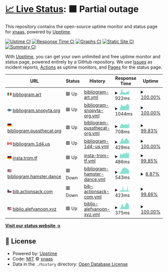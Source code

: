 # [📈 Live Status](https://xnaas.github.io/bibliogram-instances): <!--live status--> **🟧 Partial outage**

This repository contains the open-source uptime monitor and status page for [xnaas](https://xnaas.info/), powered by [Upptime](https://github.com/upptime/upptime).

[![Uptime CI](https://github.com/xnaas/bibliogram-instances/workflows/Uptime%20CI/badge.svg)](https://github.com/xnaas/bibliogram-instances/actions?query=workflow%3A%22Uptime+CI%22)
[![Response Time CI](https://github.com/xnaas/bibliogram-instances/workflows/Response%20Time%20CI/badge.svg)](https://github.com/xnaas/bibliogram-instances/actions?query=workflow%3A%22Response+Time+CI%22)
[![Graphs CI](https://github.com/xnaas/bibliogram-instances/workflows/Graphs%20CI/badge.svg)](https://github.com/xnaas/bibliogram-instances/actions?query=workflow%3A%22Graphs+CI%22)
[![Static Site CI](https://github.com/xnaas/bibliogram-instances/workflows/Static%20Site%20CI/badge.svg)](https://github.com/xnaas/bibliogram-instances/actions?query=workflow%3A%22Static+Site+CI%22)
[![Summary CI](https://github.com/xnaas/bibliogram-instances/workflows/Summary%20CI/badge.svg)](https://github.com/xnaas/bibliogram-instances/actions?query=workflow%3A%22Summary+CI%22)

With [Upptime](https://upptime.js.org), you can get your own unlimited and free uptime monitor and status page, powered entirely by a GitHub repository. We use [Issues](https://github.com/xnaas/bibliogram-instances/issues) as incident reports, [Actions](https://github.com/xnaas/bibliogram-instances/actions) as uptime monitors, and [Pages](https://xnaas.github.io/bibliogram-instances) for the status page.

<!--start: status pages-->
<!-- This summary is generated by Upptime (https://github.com/upptime/upptime) -->
<!-- Do not edit this manually, your changes will be overwritten -->
<!-- prettier-ignore -->
| URL | Status | History | Response Time | Uptime |
| --- | ------ | ------- | ------------- | ------ |
| <img alt="" src="https://raw.githubusercontent.com/kreativekorp/vexillo/master/artwork/vexillo/pvb160/it.png" height="13"> [bibliogram.art](https://bibliogram.art) | 🟩 Up | [bibliogram-art.yml](https://github.com/xnaas/bibliogram-instances/commits/HEAD/history/bibliogram-art.yml) | <details><summary><img alt="Response time graph" src="./graphs/bibliogram-art/response-time-week.png" height="20"> 922ms</summary><br><a href="https://xnaas.github.io/bibliogram-instances/history/bibliogram-art"><img alt="Response time 891" src="https://img.shields.io/endpoint?url=https%3A%2F%2Fraw.githubusercontent.com%2Fxnaas%2Fbibliogram-instances%2FHEAD%2Fapi%2Fbibliogram-art%2Fresponse-time.json"></a><br><a href="https://xnaas.github.io/bibliogram-instances/history/bibliogram-art"><img alt="24-hour response time 1565" src="https://img.shields.io/endpoint?url=https%3A%2F%2Fraw.githubusercontent.com%2Fxnaas%2Fbibliogram-instances%2FHEAD%2Fapi%2Fbibliogram-art%2Fresponse-time-day.json"></a><br><a href="https://xnaas.github.io/bibliogram-instances/history/bibliogram-art"><img alt="7-day response time 922" src="https://img.shields.io/endpoint?url=https%3A%2F%2Fraw.githubusercontent.com%2Fxnaas%2Fbibliogram-instances%2FHEAD%2Fapi%2Fbibliogram-art%2Fresponse-time-week.json"></a><br><a href="https://xnaas.github.io/bibliogram-instances/history/bibliogram-art"><img alt="30-day response time 891" src="https://img.shields.io/endpoint?url=https%3A%2F%2Fraw.githubusercontent.com%2Fxnaas%2Fbibliogram-instances%2FHEAD%2Fapi%2Fbibliogram-art%2Fresponse-time-month.json"></a><br><a href="https://xnaas.github.io/bibliogram-instances/history/bibliogram-art"><img alt="1-year response time 891" src="https://img.shields.io/endpoint?url=https%3A%2F%2Fraw.githubusercontent.com%2Fxnaas%2Fbibliogram-instances%2FHEAD%2Fapi%2Fbibliogram-art%2Fresponse-time-year.json"></a></details> | <details><summary><a href="https://xnaas.github.io/bibliogram-instances/history/bibliogram-art">100.00%</a></summary><a href="https://xnaas.github.io/bibliogram-instances/history/bibliogram-art"><img alt="All-time uptime 100.00%" src="https://img.shields.io/endpoint?url=https%3A%2F%2Fraw.githubusercontent.com%2Fxnaas%2Fbibliogram-instances%2FHEAD%2Fapi%2Fbibliogram-art%2Fuptime.json"></a><br><a href="https://xnaas.github.io/bibliogram-instances/history/bibliogram-art"><img alt="24-hour uptime 100.00%" src="https://img.shields.io/endpoint?url=https%3A%2F%2Fraw.githubusercontent.com%2Fxnaas%2Fbibliogram-instances%2FHEAD%2Fapi%2Fbibliogram-art%2Fuptime-day.json"></a><br><a href="https://xnaas.github.io/bibliogram-instances/history/bibliogram-art"><img alt="7-day uptime 100.00%" src="https://img.shields.io/endpoint?url=https%3A%2F%2Fraw.githubusercontent.com%2Fxnaas%2Fbibliogram-instances%2FHEAD%2Fapi%2Fbibliogram-art%2Fuptime-week.json"></a><br><a href="https://xnaas.github.io/bibliogram-instances/history/bibliogram-art"><img alt="30-day uptime 100.00%" src="https://img.shields.io/endpoint?url=https%3A%2F%2Fraw.githubusercontent.com%2Fxnaas%2Fbibliogram-instances%2FHEAD%2Fapi%2Fbibliogram-art%2Fuptime-month.json"></a><br><a href="https://xnaas.github.io/bibliogram-instances/history/bibliogram-art"><img alt="1-year uptime 100.00%" src="https://img.shields.io/endpoint?url=https%3A%2F%2Fraw.githubusercontent.com%2Fxnaas%2Fbibliogram-instances%2FHEAD%2Fapi%2Fbibliogram-art%2Fuptime-year.json"></a></details>
| <img alt="" src="https://raw.githubusercontent.com/kreativekorp/vexillo/master/artwork/vexillo/pvb160/fi.png" height="13"> [bibliogram.snopyta.org](https://bibliogram.snopyta.org) | 🟩 Up | [bibliogram-snopyta-org.yml](https://github.com/xnaas/bibliogram-instances/commits/HEAD/history/bibliogram-snopyta-org.yml) | <details><summary><img alt="Response time graph" src="./graphs/bibliogram-snopyta-org/response-time-week.png" height="20"> 1044ms</summary><br><a href="https://xnaas.github.io/bibliogram-instances/history/bibliogram-snopyta-org"><img alt="Response time 989" src="https://img.shields.io/endpoint?url=https%3A%2F%2Fraw.githubusercontent.com%2Fxnaas%2Fbibliogram-instances%2FHEAD%2Fapi%2Fbibliogram-snopyta-org%2Fresponse-time.json"></a><br><a href="https://xnaas.github.io/bibliogram-instances/history/bibliogram-snopyta-org"><img alt="24-hour response time 945" src="https://img.shields.io/endpoint?url=https%3A%2F%2Fraw.githubusercontent.com%2Fxnaas%2Fbibliogram-instances%2FHEAD%2Fapi%2Fbibliogram-snopyta-org%2Fresponse-time-day.json"></a><br><a href="https://xnaas.github.io/bibliogram-instances/history/bibliogram-snopyta-org"><img alt="7-day response time 1044" src="https://img.shields.io/endpoint?url=https%3A%2F%2Fraw.githubusercontent.com%2Fxnaas%2Fbibliogram-instances%2FHEAD%2Fapi%2Fbibliogram-snopyta-org%2Fresponse-time-week.json"></a><br><a href="https://xnaas.github.io/bibliogram-instances/history/bibliogram-snopyta-org"><img alt="30-day response time 989" src="https://img.shields.io/endpoint?url=https%3A%2F%2Fraw.githubusercontent.com%2Fxnaas%2Fbibliogram-instances%2FHEAD%2Fapi%2Fbibliogram-snopyta-org%2Fresponse-time-month.json"></a><br><a href="https://xnaas.github.io/bibliogram-instances/history/bibliogram-snopyta-org"><img alt="1-year response time 989" src="https://img.shields.io/endpoint?url=https%3A%2F%2Fraw.githubusercontent.com%2Fxnaas%2Fbibliogram-instances%2FHEAD%2Fapi%2Fbibliogram-snopyta-org%2Fresponse-time-year.json"></a></details> | <details><summary><a href="https://xnaas.github.io/bibliogram-instances/history/bibliogram-snopyta-org">100.00%</a></summary><a href="https://xnaas.github.io/bibliogram-instances/history/bibliogram-snopyta-org"><img alt="All-time uptime 94.41%" src="https://img.shields.io/endpoint?url=https%3A%2F%2Fraw.githubusercontent.com%2Fxnaas%2Fbibliogram-instances%2FHEAD%2Fapi%2Fbibliogram-snopyta-org%2Fuptime.json"></a><br><a href="https://xnaas.github.io/bibliogram-instances/history/bibliogram-snopyta-org"><img alt="24-hour uptime 100.00%" src="https://img.shields.io/endpoint?url=https%3A%2F%2Fraw.githubusercontent.com%2Fxnaas%2Fbibliogram-instances%2FHEAD%2Fapi%2Fbibliogram-snopyta-org%2Fuptime-day.json"></a><br><a href="https://xnaas.github.io/bibliogram-instances/history/bibliogram-snopyta-org"><img alt="7-day uptime 100.00%" src="https://img.shields.io/endpoint?url=https%3A%2F%2Fraw.githubusercontent.com%2Fxnaas%2Fbibliogram-instances%2FHEAD%2Fapi%2Fbibliogram-snopyta-org%2Fuptime-week.json"></a><br><a href="https://xnaas.github.io/bibliogram-instances/history/bibliogram-snopyta-org"><img alt="30-day uptime 94.41%" src="https://img.shields.io/endpoint?url=https%3A%2F%2Fraw.githubusercontent.com%2Fxnaas%2Fbibliogram-instances%2FHEAD%2Fapi%2Fbibliogram-snopyta-org%2Fuptime-month.json"></a><br><a href="https://xnaas.github.io/bibliogram-instances/history/bibliogram-snopyta-org"><img alt="1-year uptime 94.41%" src="https://img.shields.io/endpoint?url=https%3A%2F%2Fraw.githubusercontent.com%2Fxnaas%2Fbibliogram-instances%2FHEAD%2Fapi%2Fbibliogram-snopyta-org%2Fuptime-year.json"></a></details>
| <img alt="" src="https://raw.githubusercontent.com/kreativekorp/vexillo/master/artwork/vexillo/pvb160/de.png" height="13"> [bibliogram.pussthecat.org](https://bibliogram.pussthecat.org) | 🟩 Up | [bibliogram-pussthecat-org.yml](https://github.com/xnaas/bibliogram-instances/commits/HEAD/history/bibliogram-pussthecat-org.yml) | <details><summary><img alt="Response time graph" src="./graphs/bibliogram-pussthecat-org/response-time-week.png" height="20"> 708ms</summary><br><a href="https://xnaas.github.io/bibliogram-instances/history/bibliogram-pussthecat-org"><img alt="Response time 665" src="https://img.shields.io/endpoint?url=https%3A%2F%2Fraw.githubusercontent.com%2Fxnaas%2Fbibliogram-instances%2FHEAD%2Fapi%2Fbibliogram-pussthecat-org%2Fresponse-time.json"></a><br><a href="https://xnaas.github.io/bibliogram-instances/history/bibliogram-pussthecat-org"><img alt="24-hour response time 1057" src="https://img.shields.io/endpoint?url=https%3A%2F%2Fraw.githubusercontent.com%2Fxnaas%2Fbibliogram-instances%2FHEAD%2Fapi%2Fbibliogram-pussthecat-org%2Fresponse-time-day.json"></a><br><a href="https://xnaas.github.io/bibliogram-instances/history/bibliogram-pussthecat-org"><img alt="7-day response time 708" src="https://img.shields.io/endpoint?url=https%3A%2F%2Fraw.githubusercontent.com%2Fxnaas%2Fbibliogram-instances%2FHEAD%2Fapi%2Fbibliogram-pussthecat-org%2Fresponse-time-week.json"></a><br><a href="https://xnaas.github.io/bibliogram-instances/history/bibliogram-pussthecat-org"><img alt="30-day response time 665" src="https://img.shields.io/endpoint?url=https%3A%2F%2Fraw.githubusercontent.com%2Fxnaas%2Fbibliogram-instances%2FHEAD%2Fapi%2Fbibliogram-pussthecat-org%2Fresponse-time-month.json"></a><br><a href="https://xnaas.github.io/bibliogram-instances/history/bibliogram-pussthecat-org"><img alt="1-year response time 665" src="https://img.shields.io/endpoint?url=https%3A%2F%2Fraw.githubusercontent.com%2Fxnaas%2Fbibliogram-instances%2FHEAD%2Fapi%2Fbibliogram-pussthecat-org%2Fresponse-time-year.json"></a></details> | <details><summary><a href="https://xnaas.github.io/bibliogram-instances/history/bibliogram-pussthecat-org">99.83%</a></summary><a href="https://xnaas.github.io/bibliogram-instances/history/bibliogram-pussthecat-org"><img alt="All-time uptime 99.94%" src="https://img.shields.io/endpoint?url=https%3A%2F%2Fraw.githubusercontent.com%2Fxnaas%2Fbibliogram-instances%2FHEAD%2Fapi%2Fbibliogram-pussthecat-org%2Fuptime.json"></a><br><a href="https://xnaas.github.io/bibliogram-instances/history/bibliogram-pussthecat-org"><img alt="24-hour uptime 100.00%" src="https://img.shields.io/endpoint?url=https%3A%2F%2Fraw.githubusercontent.com%2Fxnaas%2Fbibliogram-instances%2FHEAD%2Fapi%2Fbibliogram-pussthecat-org%2Fuptime-day.json"></a><br><a href="https://xnaas.github.io/bibliogram-instances/history/bibliogram-pussthecat-org"><img alt="7-day uptime 99.83%" src="https://img.shields.io/endpoint?url=https%3A%2F%2Fraw.githubusercontent.com%2Fxnaas%2Fbibliogram-instances%2FHEAD%2Fapi%2Fbibliogram-pussthecat-org%2Fuptime-week.json"></a><br><a href="https://xnaas.github.io/bibliogram-instances/history/bibliogram-pussthecat-org"><img alt="30-day uptime 99.94%" src="https://img.shields.io/endpoint?url=https%3A%2F%2Fraw.githubusercontent.com%2Fxnaas%2Fbibliogram-instances%2FHEAD%2Fapi%2Fbibliogram-pussthecat-org%2Fuptime-month.json"></a><br><a href="https://xnaas.github.io/bibliogram-instances/history/bibliogram-pussthecat-org"><img alt="1-year uptime 99.94%" src="https://img.shields.io/endpoint?url=https%3A%2F%2Fraw.githubusercontent.com%2Fxnaas%2Fbibliogram-instances%2FHEAD%2Fapi%2Fbibliogram-pussthecat-org%2Fuptime-year.json"></a></details>
| <img alt="" src="https://raw.githubusercontent.com/kreativekorp/vexillo/master/artwork/vexillo/pvb160/ca.png" height="13"> [bibliogram.1d4.us](https://bibliogram.1d4.us) | 🟩 Up | [bibliogram-1d4-us.yml](https://github.com/xnaas/bibliogram-instances/commits/HEAD/history/bibliogram-1d4-us.yml) | <details><summary><img alt="Response time graph" src="./graphs/bibliogram-1d4-us/response-time-week.png" height="20"> 429ms</summary><br><a href="https://xnaas.github.io/bibliogram-instances/history/bibliogram-1d4-us"><img alt="Response time 415" src="https://img.shields.io/endpoint?url=https%3A%2F%2Fraw.githubusercontent.com%2Fxnaas%2Fbibliogram-instances%2FHEAD%2Fapi%2Fbibliogram-1d4-us%2Fresponse-time.json"></a><br><a href="https://xnaas.github.io/bibliogram-instances/history/bibliogram-1d4-us"><img alt="24-hour response time 294" src="https://img.shields.io/endpoint?url=https%3A%2F%2Fraw.githubusercontent.com%2Fxnaas%2Fbibliogram-instances%2FHEAD%2Fapi%2Fbibliogram-1d4-us%2Fresponse-time-day.json"></a><br><a href="https://xnaas.github.io/bibliogram-instances/history/bibliogram-1d4-us"><img alt="7-day response time 429" src="https://img.shields.io/endpoint?url=https%3A%2F%2Fraw.githubusercontent.com%2Fxnaas%2Fbibliogram-instances%2FHEAD%2Fapi%2Fbibliogram-1d4-us%2Fresponse-time-week.json"></a><br><a href="https://xnaas.github.io/bibliogram-instances/history/bibliogram-1d4-us"><img alt="30-day response time 415" src="https://img.shields.io/endpoint?url=https%3A%2F%2Fraw.githubusercontent.com%2Fxnaas%2Fbibliogram-instances%2FHEAD%2Fapi%2Fbibliogram-1d4-us%2Fresponse-time-month.json"></a><br><a href="https://xnaas.github.io/bibliogram-instances/history/bibliogram-1d4-us"><img alt="1-year response time 415" src="https://img.shields.io/endpoint?url=https%3A%2F%2Fraw.githubusercontent.com%2Fxnaas%2Fbibliogram-instances%2FHEAD%2Fapi%2Fbibliogram-1d4-us%2Fresponse-time-year.json"></a></details> | <details><summary><a href="https://xnaas.github.io/bibliogram-instances/history/bibliogram-1d4-us">100.00%</a></summary><a href="https://xnaas.github.io/bibliogram-instances/history/bibliogram-1d4-us"><img alt="All-time uptime 100.00%" src="https://img.shields.io/endpoint?url=https%3A%2F%2Fraw.githubusercontent.com%2Fxnaas%2Fbibliogram-instances%2FHEAD%2Fapi%2Fbibliogram-1d4-us%2Fuptime.json"></a><br><a href="https://xnaas.github.io/bibliogram-instances/history/bibliogram-1d4-us"><img alt="24-hour uptime 100.00%" src="https://img.shields.io/endpoint?url=https%3A%2F%2Fraw.githubusercontent.com%2Fxnaas%2Fbibliogram-instances%2FHEAD%2Fapi%2Fbibliogram-1d4-us%2Fuptime-day.json"></a><br><a href="https://xnaas.github.io/bibliogram-instances/history/bibliogram-1d4-us"><img alt="7-day uptime 100.00%" src="https://img.shields.io/endpoint?url=https%3A%2F%2Fraw.githubusercontent.com%2Fxnaas%2Fbibliogram-instances%2FHEAD%2Fapi%2Fbibliogram-1d4-us%2Fuptime-week.json"></a><br><a href="https://xnaas.github.io/bibliogram-instances/history/bibliogram-1d4-us"><img alt="30-day uptime 100.00%" src="https://img.shields.io/endpoint?url=https%3A%2F%2Fraw.githubusercontent.com%2Fxnaas%2Fbibliogram-instances%2FHEAD%2Fapi%2Fbibliogram-1d4-us%2Fuptime-month.json"></a><br><a href="https://xnaas.github.io/bibliogram-instances/history/bibliogram-1d4-us"><img alt="1-year uptime 100.00%" src="https://img.shields.io/endpoint?url=https%3A%2F%2Fraw.githubusercontent.com%2Fxnaas%2Fbibliogram-instances%2FHEAD%2Fapi%2Fbibliogram-1d4-us%2Fuptime-year.json"></a></details>
| <img alt="" src="https://raw.githubusercontent.com/kreativekorp/vexillo/master/artwork/vexillo/pvb160/de.png" height="13"> [insta.trom.tf](https://insta.trom.tf) | 🟩 Up | [insta-trom-tf.yml](https://github.com/xnaas/bibliogram-instances/commits/HEAD/history/insta-trom-tf.yml) | <details><summary><img alt="Response time graph" src="./graphs/insta-trom-tf/response-time-week.png" height="20"> 486ms</summary><br><a href="https://xnaas.github.io/bibliogram-instances/history/insta-trom-tf"><img alt="Response time 514" src="https://img.shields.io/endpoint?url=https%3A%2F%2Fraw.githubusercontent.com%2Fxnaas%2Fbibliogram-instances%2FHEAD%2Fapi%2Finsta-trom-tf%2Fresponse-time.json"></a><br><a href="https://xnaas.github.io/bibliogram-instances/history/insta-trom-tf"><img alt="24-hour response time 544" src="https://img.shields.io/endpoint?url=https%3A%2F%2Fraw.githubusercontent.com%2Fxnaas%2Fbibliogram-instances%2FHEAD%2Fapi%2Finsta-trom-tf%2Fresponse-time-day.json"></a><br><a href="https://xnaas.github.io/bibliogram-instances/history/insta-trom-tf"><img alt="7-day response time 486" src="https://img.shields.io/endpoint?url=https%3A%2F%2Fraw.githubusercontent.com%2Fxnaas%2Fbibliogram-instances%2FHEAD%2Fapi%2Finsta-trom-tf%2Fresponse-time-week.json"></a><br><a href="https://xnaas.github.io/bibliogram-instances/history/insta-trom-tf"><img alt="30-day response time 514" src="https://img.shields.io/endpoint?url=https%3A%2F%2Fraw.githubusercontent.com%2Fxnaas%2Fbibliogram-instances%2FHEAD%2Fapi%2Finsta-trom-tf%2Fresponse-time-month.json"></a><br><a href="https://xnaas.github.io/bibliogram-instances/history/insta-trom-tf"><img alt="1-year response time 514" src="https://img.shields.io/endpoint?url=https%3A%2F%2Fraw.githubusercontent.com%2Fxnaas%2Fbibliogram-instances%2FHEAD%2Fapi%2Finsta-trom-tf%2Fresponse-time-year.json"></a></details> | <details><summary><a href="https://xnaas.github.io/bibliogram-instances/history/insta-trom-tf">99.85%</a></summary><a href="https://xnaas.github.io/bibliogram-instances/history/insta-trom-tf"><img alt="All-time uptime 99.29%" src="https://img.shields.io/endpoint?url=https%3A%2F%2Fraw.githubusercontent.com%2Fxnaas%2Fbibliogram-instances%2FHEAD%2Fapi%2Finsta-trom-tf%2Fuptime.json"></a><br><a href="https://xnaas.github.io/bibliogram-instances/history/insta-trom-tf"><img alt="24-hour uptime 100.00%" src="https://img.shields.io/endpoint?url=https%3A%2F%2Fraw.githubusercontent.com%2Fxnaas%2Fbibliogram-instances%2FHEAD%2Fapi%2Finsta-trom-tf%2Fuptime-day.json"></a><br><a href="https://xnaas.github.io/bibliogram-instances/history/insta-trom-tf"><img alt="7-day uptime 99.85%" src="https://img.shields.io/endpoint?url=https%3A%2F%2Fraw.githubusercontent.com%2Fxnaas%2Fbibliogram-instances%2FHEAD%2Fapi%2Finsta-trom-tf%2Fuptime-week.json"></a><br><a href="https://xnaas.github.io/bibliogram-instances/history/insta-trom-tf"><img alt="30-day uptime 99.29%" src="https://img.shields.io/endpoint?url=https%3A%2F%2Fraw.githubusercontent.com%2Fxnaas%2Fbibliogram-instances%2FHEAD%2Fapi%2Finsta-trom-tf%2Fuptime-month.json"></a><br><a href="https://xnaas.github.io/bibliogram-instances/history/insta-trom-tf"><img alt="1-year uptime 99.29%" src="https://img.shields.io/endpoint?url=https%3A%2F%2Fraw.githubusercontent.com%2Fxnaas%2Fbibliogram-instances%2FHEAD%2Fapi%2Finsta-trom-tf%2Fuptime-year.json"></a></details>
| <img alt="" src="https://raw.githubusercontent.com/kreativekorp/vexillo/master/artwork/vexillo/pvb160/us.png" height="13"> [bibliogram.hamster.dance](https://bibliogram.hamster.dance) | 🟥 Down | [bibliogram-hamster-dance.yml](https://github.com/xnaas/bibliogram-instances/commits/HEAD/history/bibliogram-hamster-dance.yml) | <details><summary><img alt="Response time graph" src="./graphs/bibliogram-hamster-dance/response-time-week.png" height="20"> 543ms</summary><br><a href="https://xnaas.github.io/bibliogram-instances/history/bibliogram-hamster-dance"><img alt="Response time 1510" src="https://img.shields.io/endpoint?url=https%3A%2F%2Fraw.githubusercontent.com%2Fxnaas%2Fbibliogram-instances%2FHEAD%2Fapi%2Fbibliogram-hamster-dance%2Fresponse-time.json"></a><br><a href="https://xnaas.github.io/bibliogram-instances/history/bibliogram-hamster-dance"><img alt="24-hour response time 0" src="https://img.shields.io/endpoint?url=https%3A%2F%2Fraw.githubusercontent.com%2Fxnaas%2Fbibliogram-instances%2FHEAD%2Fapi%2Fbibliogram-hamster-dance%2Fresponse-time-day.json"></a><br><a href="https://xnaas.github.io/bibliogram-instances/history/bibliogram-hamster-dance"><img alt="7-day response time 543" src="https://img.shields.io/endpoint?url=https%3A%2F%2Fraw.githubusercontent.com%2Fxnaas%2Fbibliogram-instances%2FHEAD%2Fapi%2Fbibliogram-hamster-dance%2Fresponse-time-week.json"></a><br><a href="https://xnaas.github.io/bibliogram-instances/history/bibliogram-hamster-dance"><img alt="30-day response time 1510" src="https://img.shields.io/endpoint?url=https%3A%2F%2Fraw.githubusercontent.com%2Fxnaas%2Fbibliogram-instances%2FHEAD%2Fapi%2Fbibliogram-hamster-dance%2Fresponse-time-month.json"></a><br><a href="https://xnaas.github.io/bibliogram-instances/history/bibliogram-hamster-dance"><img alt="1-year response time 1510" src="https://img.shields.io/endpoint?url=https%3A%2F%2Fraw.githubusercontent.com%2Fxnaas%2Fbibliogram-instances%2FHEAD%2Fapi%2Fbibliogram-hamster-dance%2Fresponse-time-year.json"></a></details> | <details><summary><a href="https://xnaas.github.io/bibliogram-instances/history/bibliogram-hamster-dance">8.87%</a></summary><a href="https://xnaas.github.io/bibliogram-instances/history/bibliogram-hamster-dance"><img alt="All-time uptime 64.50%" src="https://img.shields.io/endpoint?url=https%3A%2F%2Fraw.githubusercontent.com%2Fxnaas%2Fbibliogram-instances%2FHEAD%2Fapi%2Fbibliogram-hamster-dance%2Fuptime.json"></a><br><a href="https://xnaas.github.io/bibliogram-instances/history/bibliogram-hamster-dance"><img alt="24-hour uptime 0.00%" src="https://img.shields.io/endpoint?url=https%3A%2F%2Fraw.githubusercontent.com%2Fxnaas%2Fbibliogram-instances%2FHEAD%2Fapi%2Fbibliogram-hamster-dance%2Fuptime-day.json"></a><br><a href="https://xnaas.github.io/bibliogram-instances/history/bibliogram-hamster-dance"><img alt="7-day uptime 8.87%" src="https://img.shields.io/endpoint?url=https%3A%2F%2Fraw.githubusercontent.com%2Fxnaas%2Fbibliogram-instances%2FHEAD%2Fapi%2Fbibliogram-hamster-dance%2Fuptime-week.json"></a><br><a href="https://xnaas.github.io/bibliogram-instances/history/bibliogram-hamster-dance"><img alt="30-day uptime 64.50%" src="https://img.shields.io/endpoint?url=https%3A%2F%2Fraw.githubusercontent.com%2Fxnaas%2Fbibliogram-instances%2FHEAD%2Fapi%2Fbibliogram-hamster-dance%2Fuptime-month.json"></a><br><a href="https://xnaas.github.io/bibliogram-instances/history/bibliogram-hamster-dance"><img alt="1-year uptime 64.50%" src="https://img.shields.io/endpoint?url=https%3A%2F%2Fraw.githubusercontent.com%2Fxnaas%2Fbibliogram-instances%2FHEAD%2Fapi%2Fbibliogram-hamster-dance%2Fuptime-year.json"></a></details>
| <img alt="" src="https://raw.githubusercontent.com/kreativekorp/vexillo/master/artwork/vexillo/pvb160/us-tx.png" height="13"> [bib.actionsack.com](https://bib.actionsack.com) | 🟥 Down | [bib-actionsack-com.yml](https://github.com/xnaas/bibliogram-instances/commits/HEAD/history/bib-actionsack-com.yml) | <details><summary><img alt="Response time graph" src="./graphs/bib-actionsack-com/response-time-week.png" height="20"> 423ms</summary><br><a href="https://xnaas.github.io/bibliogram-instances/history/bib-actionsack-com"><img alt="Response time 320" src="https://img.shields.io/endpoint?url=https%3A%2F%2Fraw.githubusercontent.com%2Fxnaas%2Fbibliogram-instances%2FHEAD%2Fapi%2Fbib-actionsack-com%2Fresponse-time.json"></a><br><a href="https://xnaas.github.io/bibliogram-instances/history/bib-actionsack-com"><img alt="24-hour response time 748" src="https://img.shields.io/endpoint?url=https%3A%2F%2Fraw.githubusercontent.com%2Fxnaas%2Fbibliogram-instances%2FHEAD%2Fapi%2Fbib-actionsack-com%2Fresponse-time-day.json"></a><br><a href="https://xnaas.github.io/bibliogram-instances/history/bib-actionsack-com"><img alt="7-day response time 423" src="https://img.shields.io/endpoint?url=https%3A%2F%2Fraw.githubusercontent.com%2Fxnaas%2Fbibliogram-instances%2FHEAD%2Fapi%2Fbib-actionsack-com%2Fresponse-time-week.json"></a><br><a href="https://xnaas.github.io/bibliogram-instances/history/bib-actionsack-com"><img alt="30-day response time 320" src="https://img.shields.io/endpoint?url=https%3A%2F%2Fraw.githubusercontent.com%2Fxnaas%2Fbibliogram-instances%2FHEAD%2Fapi%2Fbib-actionsack-com%2Fresponse-time-month.json"></a><br><a href="https://xnaas.github.io/bibliogram-instances/history/bib-actionsack-com"><img alt="1-year response time 320" src="https://img.shields.io/endpoint?url=https%3A%2F%2Fraw.githubusercontent.com%2Fxnaas%2Fbibliogram-instances%2FHEAD%2Fapi%2Fbib-actionsack-com%2Fresponse-time-year.json"></a></details> | <details><summary><a href="https://xnaas.github.io/bibliogram-instances/history/bib-actionsack-com">99.66%</a></summary><a href="https://xnaas.github.io/bibliogram-instances/history/bib-actionsack-com"><img alt="All-time uptime 99.55%" src="https://img.shields.io/endpoint?url=https%3A%2F%2Fraw.githubusercontent.com%2Fxnaas%2Fbibliogram-instances%2FHEAD%2Fapi%2Fbib-actionsack-com%2Fuptime.json"></a><br><a href="https://xnaas.github.io/bibliogram-instances/history/bib-actionsack-com"><img alt="24-hour uptime 99.99%" src="https://img.shields.io/endpoint?url=https%3A%2F%2Fraw.githubusercontent.com%2Fxnaas%2Fbibliogram-instances%2FHEAD%2Fapi%2Fbib-actionsack-com%2Fuptime-day.json"></a><br><a href="https://xnaas.github.io/bibliogram-instances/history/bib-actionsack-com"><img alt="7-day uptime 99.66%" src="https://img.shields.io/endpoint?url=https%3A%2F%2Fraw.githubusercontent.com%2Fxnaas%2Fbibliogram-instances%2FHEAD%2Fapi%2Fbib-actionsack-com%2Fuptime-week.json"></a><br><a href="https://xnaas.github.io/bibliogram-instances/history/bib-actionsack-com"><img alt="30-day uptime 99.55%" src="https://img.shields.io/endpoint?url=https%3A%2F%2Fraw.githubusercontent.com%2Fxnaas%2Fbibliogram-instances%2FHEAD%2Fapi%2Fbib-actionsack-com%2Fuptime-month.json"></a><br><a href="https://xnaas.github.io/bibliogram-instances/history/bib-actionsack-com"><img alt="1-year uptime 99.55%" src="https://img.shields.io/endpoint?url=https%3A%2F%2Fraw.githubusercontent.com%2Fxnaas%2Fbibliogram-instances%2FHEAD%2Fapi%2Fbib-actionsack-com%2Fuptime-year.json"></a></details>
| <img alt="" src="https://raw.githubusercontent.com/kreativekorp/vexillo/master/artwork/vexillo/pvb160/us.png" height="13"> [biblio.alefvanoon.xyz](https://biblio.alefvanoon.xyz) | 🟩 Up | [biblio-alefvanoon-xyz.yml](https://github.com/xnaas/bibliogram-instances/commits/HEAD/history/biblio-alefvanoon-xyz.yml) | <details><summary><img alt="Response time graph" src="./graphs/biblio-alefvanoon-xyz/response-time-week.png" height="20"> 375ms</summary><br><a href="https://xnaas.github.io/bibliogram-instances/history/biblio-alefvanoon-xyz"><img alt="Response time 406" src="https://img.shields.io/endpoint?url=https%3A%2F%2Fraw.githubusercontent.com%2Fxnaas%2Fbibliogram-instances%2FHEAD%2Fapi%2Fbiblio-alefvanoon-xyz%2Fresponse-time.json"></a><br><a href="https://xnaas.github.io/bibliogram-instances/history/biblio-alefvanoon-xyz"><img alt="24-hour response time 350" src="https://img.shields.io/endpoint?url=https%3A%2F%2Fraw.githubusercontent.com%2Fxnaas%2Fbibliogram-instances%2FHEAD%2Fapi%2Fbiblio-alefvanoon-xyz%2Fresponse-time-day.json"></a><br><a href="https://xnaas.github.io/bibliogram-instances/history/biblio-alefvanoon-xyz"><img alt="7-day response time 375" src="https://img.shields.io/endpoint?url=https%3A%2F%2Fraw.githubusercontent.com%2Fxnaas%2Fbibliogram-instances%2FHEAD%2Fapi%2Fbiblio-alefvanoon-xyz%2Fresponse-time-week.json"></a><br><a href="https://xnaas.github.io/bibliogram-instances/history/biblio-alefvanoon-xyz"><img alt="30-day response time 406" src="https://img.shields.io/endpoint?url=https%3A%2F%2Fraw.githubusercontent.com%2Fxnaas%2Fbibliogram-instances%2FHEAD%2Fapi%2Fbiblio-alefvanoon-xyz%2Fresponse-time-month.json"></a><br><a href="https://xnaas.github.io/bibliogram-instances/history/biblio-alefvanoon-xyz"><img alt="1-year response time 406" src="https://img.shields.io/endpoint?url=https%3A%2F%2Fraw.githubusercontent.com%2Fxnaas%2Fbibliogram-instances%2FHEAD%2Fapi%2Fbiblio-alefvanoon-xyz%2Fresponse-time-year.json"></a></details> | <details><summary><a href="https://xnaas.github.io/bibliogram-instances/history/biblio-alefvanoon-xyz">100.00%</a></summary><a href="https://xnaas.github.io/bibliogram-instances/history/biblio-alefvanoon-xyz"><img alt="All-time uptime 100.00%" src="https://img.shields.io/endpoint?url=https%3A%2F%2Fraw.githubusercontent.com%2Fxnaas%2Fbibliogram-instances%2FHEAD%2Fapi%2Fbiblio-alefvanoon-xyz%2Fuptime.json"></a><br><a href="https://xnaas.github.io/bibliogram-instances/history/biblio-alefvanoon-xyz"><img alt="24-hour uptime 100.00%" src="https://img.shields.io/endpoint?url=https%3A%2F%2Fraw.githubusercontent.com%2Fxnaas%2Fbibliogram-instances%2FHEAD%2Fapi%2Fbiblio-alefvanoon-xyz%2Fuptime-day.json"></a><br><a href="https://xnaas.github.io/bibliogram-instances/history/biblio-alefvanoon-xyz"><img alt="7-day uptime 100.00%" src="https://img.shields.io/endpoint?url=https%3A%2F%2Fraw.githubusercontent.com%2Fxnaas%2Fbibliogram-instances%2FHEAD%2Fapi%2Fbiblio-alefvanoon-xyz%2Fuptime-week.json"></a><br><a href="https://xnaas.github.io/bibliogram-instances/history/biblio-alefvanoon-xyz"><img alt="30-day uptime 100.00%" src="https://img.shields.io/endpoint?url=https%3A%2F%2Fraw.githubusercontent.com%2Fxnaas%2Fbibliogram-instances%2FHEAD%2Fapi%2Fbiblio-alefvanoon-xyz%2Fuptime-month.json"></a><br><a href="https://xnaas.github.io/bibliogram-instances/history/biblio-alefvanoon-xyz"><img alt="1-year uptime 100.00%" src="https://img.shields.io/endpoint?url=https%3A%2F%2Fraw.githubusercontent.com%2Fxnaas%2Fbibliogram-instances%2FHEAD%2Fapi%2Fbiblio-alefvanoon-xyz%2Fuptime-year.json"></a></details>

<!--end: status pages-->

[**Visit our status website →**](https://xnaas.github.io/bibliogram-instances)

## 📄 License

- Powered by: [Upptime](https://github.com/upptime/upptime)
- Code: [MIT](./LICENSE) © [xnaas](https://xnaas.info/)
- Data in the `./history` directory: [Open Database License](https://opendatacommons.org/licenses/odbl/1-0/)
